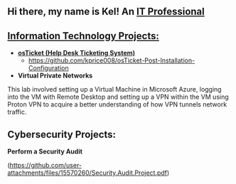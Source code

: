 ## Hi there, my name is Kel! An <a href="https://www.linkedin.com/in/kelbry-price-927867221/">IT Professional
<h2> Information Technology Projects:</h2>

- <b>osTicket (Help Desk Ticketing System)</b>
  - https://github.com/kprice008/osTicket-Post-Installation-Configuration
- <b>Virtual Private Networks</b>

This lab involved setting up a Virtual Machine in Microsoft Azure, logging into the VM with Remote Desktop and setting up a VPN within the VM using Proton VPN to acquire a better understanding of how VPN tunnels network traffic.

<h2> Cybersecurity Projects:</h2>
<b>Perform a Security Audit</b>

(https://github.com/user-attachments/files/15570260/Security.Audit.Project.pdf)

[linkedin]: https://www.linkedin.com/in/kelbry-price-927867221/
